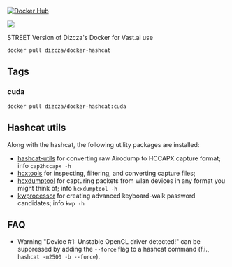 [![Docker Hub](http://dockeri.co/image/justcake/street-cloud)](https://hub.docker.com/r/justcake/street-cloud/)

[![](https://img.shields.io/docker/image-size/justcake/street-cloud/latest?label=latest)](https://hub.docker.com/r/justcake/street-cloud/tags)



STREET Version of Dizcza's Docker for Vast.ai use

```
docker pull dizcza/docker-hashcat
```


## Tags

### cuda

`docker pull dizcza/docker-hashcat:cuda`


## Hashcat utils

Along with the hashcat, the following utility packages are installed:

* [hashcat-utils](https://github.com/hashcat/hashcat-utils) for converting raw Airodump to HCCAPX capture format; info `cap2hccapx -h`
* [hcxtools](https://github.com/zerbea/hcxtools) for inspecting, filtering, and converting capture files;
* [hcxdumptool](https://github.com/ZerBea/hcxdumptool) for capturing packets from wlan devices in any format you might think of; info `hcxdumptool -h`
* [kwprocessor](https://github.com/hashcat/kwprocessor) for creating advanced keyboard-walk password candidates; info `kwp -h`


## FAQ

* Warning "Device #1: Unstable OpenCL driver detected!" can be suppressed by adding the `--force` flag to a hashcat command (f.i., `hashcat -m2500 -b --force`).



